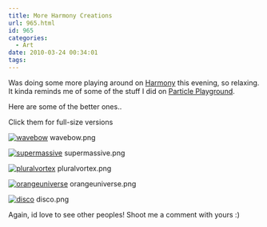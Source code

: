```yaml
---
title: More Harmony Creations
url: 965.html
id: 965
categories:
  - Art
date: 2010-03-24 00:34:01
tags:
---
```


Was doing some more playing around on [Harmony](https://mrdoob.com/projects/harmony) this evening, so relaxing. It kinda reminds me of some of the stuff I did on [Particle Playground](https://www.mikecann.co.uk/programming/particle-playground/).

Here are some of the better ones..

<!-- more -->

Click them for full-size versions

[![](https://www.mikecann.co.uk/wp-content/uploads/2010/03/wavebow-1024x562.png "wavebow")](https://mikecann.co.uk/wp-content/uploads/2010/03/wavebow.png)
wavebow.png

[![](https://www.mikecann.co.uk/wp-content/uploads/2010/03/supermassive-1024x445.png "supermassive")](https://mikecann.co.uk/wp-content/uploads/2010/03/supermassive.png)
supermassive.png

[![](https://www.mikecann.co.uk/wp-content/uploads/2010/03/pluralvortex-1024x459.png "pluralvortex")](https://mikecann.co.uk/wp-content/uploads/2010/03/pluralvortex.png)
pluralvortex.png

[![](https://www.mikecann.co.uk/wp-content/uploads/2010/03/orangeuniverse-1024x536.png "orangeuniverse")](https://mikecann.co.uk/wp-content/uploads/2010/03/orangeuniverse.png)
orangeuniverse.png

[![](https://www.mikecann.co.uk/wp-content/uploads/2010/03/disco-1024x536.png "disco")](https://mikecann.co.uk/wp-content/uploads/2010/03/disco.png)
disco.png

Again, id love to see other peoples! Shoot me a comment with yours :)
